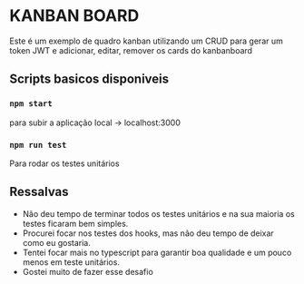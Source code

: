 # KANBAN BOARD

Este é um exemplo de quadro kanban utilizando um CRUD para gerar um token JWT e adicionar, editar, remover os cards do kanbanboard

## Scripts basicos disponiveis

### `npm start`

para subir a aplicação local -> localhost:3000

### `npm run test`

Para rodar os testes unitários

## Ressalvas

- Não deu tempo de terminar todos os testes unitários e na sua maioria os testes ficaram bem simples.
- Procurei focar nos testes dos hooks, mas não deu tempo de deixar como eu gostaria.
- Tentei focar mais no typescript para garantir boa qualidade e um pouco menos em teste unitários.
- Gostei muito de fazer esse desafio
